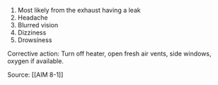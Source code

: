1. Most likely from the exhaust having a leak
2. Headache
3. Blurred vision
4. Dizziness
5. Drowsiness

Corrective action: Turn off heater, open fresh air vents, side windows, oxygen if available.


Source: [[AIM 8-1]]